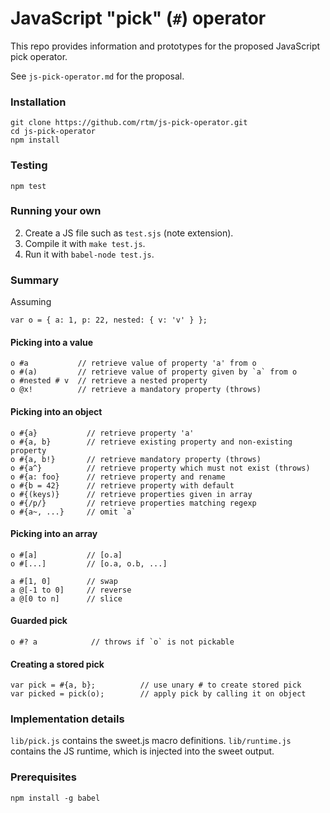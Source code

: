 # JavaScript "pick" (`#`) operator

This repo provides information and prototypes for the proposed JavaScript pick operator.

See `js-pick-operator.md` for the proposal.

### Installation

    git clone https://github.com/rtm/js-pick-operator.git
    cd js-pick-operator
    npm install

### Testing

    npm test

### Running your own

 2. Create a JS file such as `test.sjs` (note extension).
 3. Compile it with `make test.js`.
 4. Run it with `babel-node test.js`.

### Summary

Assuming

    var o = { a: 1, p: 22, nested: { v: 'v' } };

#### Picking into a value

    o #a           // retrieve value of property 'a' from o
    o #(a)         // retrieve value of property given by `a` from o
    o #nested # v  // retrieve a nested property
    o @x!          // retrieve a mandatory property (throws)

#### Picking into an object

    o #{a}           // retrieve property 'a'
    o #{a, b}        // retrieve existing property and non-existing property
    o #{a, b!}       // retrieve mandatory property (throws)
    o #{a^}          // retrieve property which must not exist (throws)
    o #{a: foo}      // retrieve property and rename
    o #{b = 42}      // retrieve property with default
    o #{(keys)}      // retrieve properties given in array
    o #{/p/}         // retrieve properties matching regexp
    o #{a~, ...}     // omit `a`

#### Picking into an array

    o #[a]           // [o.a]
    o #[...]         // [o.a, o.b, ...]

    a #[1, 0]        // swap
    a @[-1 to 0]     // reverse
    a @[0 to n]      // slice

#### Guarded pick

    o #? a            // throws if `o` is not pickable


#### Creating a stored pick

    var pick = #{a, b};          // use unary # to create stored pick
    var picked = pick(o);        // apply pick by calling it on object

### Implementation details

`lib/pick.js` contains the sweet.js macro definitions.
`lib/runtime.js` contains the JS runtime, which is injected into the sweet output.


### Prerequisites

    npm install -g babel

